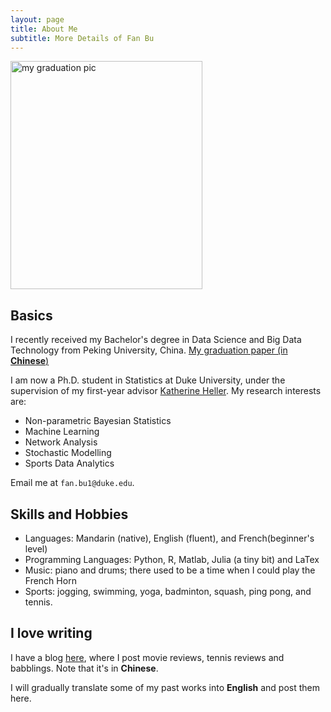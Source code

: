 ```yaml
---
layout: page
title: About Me
subtitle: More Details of Fan Bu
---
```


<img src="https://fanbuduke17.github.io/FanBu_GraduationCeremony_2.jpg" alt="my graduation pic" align="middle" width="307" height="365">

## Basics

I recently received my Bachelor's degree in Data Science and Big Data Technology from Peking University, China. [My graduation paper (in **Chinese**)](https://fanbuduke17.github.io/Graduation_Paper.pdf)

I am now a Ph.D. student in Statistics at Duke University, under the supervision of my first-year advisor [Katherine Heller](http://www2.stat.duke.edu/~kheller/). My research interests are:

- Non-parametric Bayesian Statistics
- Machine Learning
- Network Analysis
- Stochastic Modelling
- Sports Data Analytics

Email me at ``fan.bu1@duke.edu``.

## Skills and Hobbies

* Languages: Mandarin (native), English (fluent), and French(beginner's level)
* Programming Languages: Python, R, Matlab, Julia (a tiny bit) and LaTex
* Music: piano and drums; there used to be a time when I could play the French Horn
* Sports: jogging, swimming, yoga, badminton, squash, ping pong, and tennis.

## I love writing

I have a blog [here](http://fanny-hi.lofter.com/), where I post movie reviews, tennis reviews and babblings. Note that it's in **Chinese**.

I will gradually translate some of my past works into **English** and post them here.
